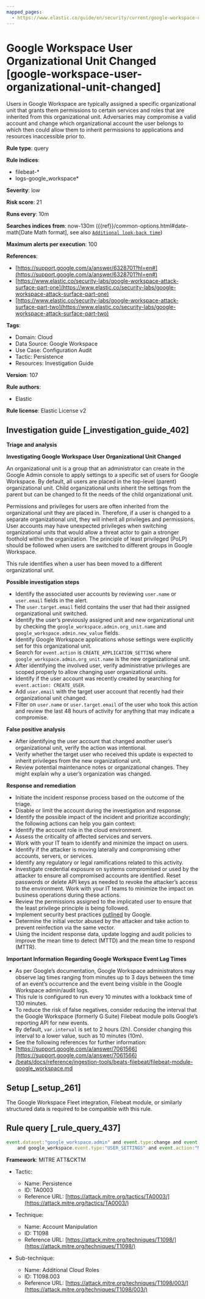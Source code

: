 ```yaml
---
mapped_pages:
  - https://www.elastic.co/guide/en/security/current/google-workspace-user-organizational-unit-changed.html
---
```


# Google Workspace User Organizational Unit Changed [google-workspace-user-organizational-unit-changed]

Users in Google Workspace are typically assigned a specific organizational unit that grants them permissions to certain services and roles that are inherited from this organizational unit. Adversaries may compromise a valid account and change which organizational account the user belongs to which then could allow them to inherit permissions to applications and resources inaccessible prior to.

**Rule type**: query

**Rule indices**:

* filebeat-*
* logs-google_workspace*

**Severity**: low

**Risk score**: 21

**Runs every**: 10m

**Searches indices from**: now-130m ({{ref}}/common-options.html#date-math[Date Math format], see also [`Additional look-back time`](docs-content://solutions/security/detect-and-alert/create-detection-rule.md#rule-schedule))

**Maximum alerts per execution**: 100

**References**:

* [https://support.google.com/a/answer/6328701?hl=en#](https://support.google.com/a/answer/6328701?hl=en#)
* [https://www.elastic.co/security-labs/google-workspace-attack-surface-part-one](https://www.elastic.co/security-labs/google-workspace-attack-surface-part-one)
* [https://www.elastic.co/security-labs/google-workspace-attack-surface-part-two](https://www.elastic.co/security-labs/google-workspace-attack-surface-part-two)

**Tags**:

* Domain: Cloud
* Data Source: Google Workspace
* Use Case: Configuration Audit
* Tactic: Persistence
* Resources: Investigation Guide

**Version**: 107

**Rule authors**:

* Elastic

**Rule license**: Elastic License v2

## Investigation guide [_investigation_guide_402]

**Triage and analysis**

**Investigating Google Workspace User Organizational Unit Changed**

An organizational unit is a group that an administrator can create in the Google Admin console to apply settings to a specific set of users for Google Workspace. By default, all users are placed in the top-level (parent) organizational unit. Child organizational units inherit the settings from the parent but can be changed to fit the needs of the child organizational unit.

Permissions and privileges for users are often inherited from the organizational unit they are placed in. Therefore, if a user is changed to a separate organizational unit, they will inherit all privileges and permissions. User accounts may have unexpected privileges when switching organizational units that would allow a threat actor to gain a stronger foothold within the organization. The principle of least privileged (PoLP) should be followed when users are switched to different groups in Google Workspace.

This rule identifies when a user has been moved to a different organizational unit.

**Possible investigation steps**

* Identify the associated user accounts by reviewing `user.name` or `user.email` fields in the alert.
* The `user.target.email` field contains the user that had their assigned organizational unit switched.
* Identify the user’s previously assigned unit and new organizational unit by checking the `google_workspace.admin.org_unit.name` and `google_workspace.admin.new_value` fields.
* Identify Google Workspace applications whose settings were explicitly set for this organizational unit.
* Search for `event.action` is `CREATE_APPLICATION_SETTING` where `google_workspace.admin.org_unit.name` is the new organizational unit.
* After identifying the involved user, verify administrative privileges are scoped properly to allow changing user organizational units.
* Identify if the user account was recently created by searching for `event.action: CREATE_USER`.
* Add `user.email` with the target user account that recently had their organizational unit changed.
* Filter on `user.name` or `user.target.email` of the user who took this action and review the last 48 hours of activity for anything that may indicate a compromise.

**False positive analysis**

* After identifying the user account that changed another user’s organizational unit, verify the action was intentional.
* Verify whether the target user who received this update is expected to inherit privileges from the new organizational unit.
* Review potential maintenance notes or organizational changes. They might explain why a user’s organization was changed.

**Response and remediation**

* Initiate the incident response process based on the outcome of the triage.
* Disable or limit the account during the investigation and response.
* Identify the possible impact of the incident and prioritize accordingly; the following actions can help you gain context:
* Identify the account role in the cloud environment.
* Assess the criticality of affected services and servers.
* Work with your IT team to identify and minimize the impact on users.
* Identify if the attacker is moving laterally and compromising other accounts, servers, or services.
* Identify any regulatory or legal ramifications related to this activity.
* Investigate credential exposure on systems compromised or used by the attacker to ensure all compromised accounts are identified. Reset passwords or delete API keys as needed to revoke the attacker’s access to the environment. Work with your IT teams to minimize the impact on business operations during these actions.
* Review the permissions assigned to the implicated user to ensure that the least privilege principle is being followed.
* Implement security best practices [outlined](https://support.google.com/a/answer/7587183) by Google.
* Determine the initial vector abused by the attacker and take action to prevent reinfection via the same vector.
* Using the incident response data, update logging and audit policies to improve the mean time to detect (MTTD) and the mean time to respond (MTTR).

**Important Information Regarding Google Workspace Event Lag Times**

* As per Google’s documentation, Google Workspace administrators may observe lag times ranging from minutes up to 3 days between the time of an event’s occurrence and the event being visible in the Google Workspace admin/audit logs.
* This rule is configured to run every 10 minutes with a lookback time of 130 minutes.
* To reduce the risk of false negatives, consider reducing the interval that the Google Workspace (formerly G Suite) Filebeat module polls Google’s reporting API for new events.
* By default, `var.interval` is set to 2 hours (2h). Consider changing this interval to a lower value, such as 10 minutes (10m).
* See the following references for further information:
* [https://support.google.com/a/answer/7061566](https://support.google.com/a/answer/7061566)
* [/beats/docs/reference/ingestion-tools/beats-filebeat/filebeat-module-google_workspace.md](beats://docs/reference/filebeat/filebeat-module-google_workspace.md)


## Setup [_setup_261]

The Google Workspace Fleet integration, Filebeat module, or similarly structured data is required to be compatible with this rule.


## Rule query [_rule_query_437]

```js
event.dataset:"google_workspace.admin" and event.type:change and event.category:iam
    and google_workspace.event.type:"USER_SETTINGS" and event.action:"MOVE_USER_TO_ORG_UNIT"
```

**Framework**: MITRE ATT&CKTM

* Tactic:

    * Name: Persistence
    * ID: TA0003
    * Reference URL: [https://attack.mitre.org/tactics/TA0003/](https://attack.mitre.org/tactics/TA0003/)

* Technique:

    * Name: Account Manipulation
    * ID: T1098
    * Reference URL: [https://attack.mitre.org/techniques/T1098/](https://attack.mitre.org/techniques/T1098/)

* Sub-technique:

    * Name: Additional Cloud Roles
    * ID: T1098.003
    * Reference URL: [https://attack.mitre.org/techniques/T1098/003/](https://attack.mitre.org/techniques/T1098/003/)



